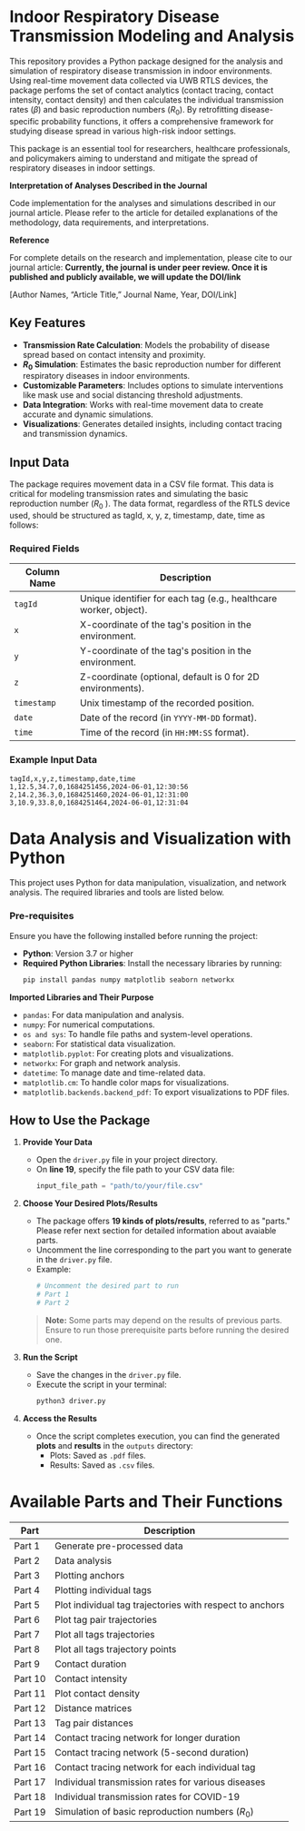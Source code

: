 # Indoor Respiratory Disease Transmission Modeling and Analysis

This repository provides a Python package designed for the analysis and simulation of respiratory disease transmission in indoor environments. Using real-time movement data collected via UWB RTLS devices, the package perfoms the set of contact analytics (contact tracing, contact intensity, contact density) and then calculates the individual transmission rates ($\beta$) and basic reproduction numbers ($R_0$). By retrofitting disease-specific probability functions, it offers a comprehensive framework for studying disease spread in various high-risk indoor settings. 

This package is an essential tool for researchers, healthcare professionals, and policymakers aiming to understand and mitigate the spread of respiratory diseases in indoor settings.

**Interpretation of Analyses Described in the Journal**

Code implementation for the analyses and simulations described in our journal article. Please refer to the article for detailed explanations of the methodology, data requirements, and interpretations.

**Reference**

For complete details on the research and implementation, please cite to our journal article: **Currently, the journal is under peer review. Once it is published and publicly available, we will update the DOI/link**

[Author Names, “Article Title,” Journal Name, Year, DOI/Link]

## Key Features

- **Transmission Rate Calculation**: Models the probability of disease spread based on contact intensity and proximity.
- **$R_0$  Simulation**: Estimates the basic reproduction number for different respiratory diseases in indoor environments.
- **Customizable Parameters**: Includes options to simulate interventions like mask use and social distancing threshold adjustments.
- **Data Integration**: Works with real-time movement data to create accurate and dynamic simulations.
- **Visualizations**: Generates detailed insights, including contact tracing and transmission dynamics.

## Input Data

The package requires movement data in a CSV file format. This data is critical for modeling transmission rates and simulating the basic reproduction number ($R_0$ ). The data format, regardless of the RTLS device used, should be structured as tagId, x, y, z, timestamp, date, time as follows:

### Required Fields
| Column Name     | Description                                                                 |
|------------------|-----------------------------------------------------------------------------|
| `tagId`          | Unique identifier for each tag (e.g., healthcare worker, object).         |
| `x`              | X-coordinate of the tag's position in the environment.                    |
| `y`              | Y-coordinate of the tag's position in the environment.                    |
| `z`              | Z-coordinate (optional, default is 0 for 2D environments).                |
| `timestamp`      | Unix timestamp of the recorded position.                                  |
| `date`           | Date of the record (in `YYYY-MM-DD` format).                              |
| `time`           | Time of the record (in `HH:MM:SS` format).                                |


### Example Input Data
```csv
tagId,x,y,z,timestamp,date,time
1,12.5,34.7,0,1684251456,2024-06-01,12:30:56
2,14.2,36.3,0,1684251460,2024-06-01,12:31:00
3,10.9,33.8,0,1684251464,2024-06-01,12:31:04
```

# Data Analysis and Visualization with Python

This project uses Python for data manipulation, visualization, and network analysis. The required libraries and tools are listed below.

### Pre-requisites

Ensure you have the following installed before running the project:

- **Python**: Version 3.7 or higher
- **Required Python Libraries**:
  Install the necessary libraries by running:
  ```bash
  pip install pandas numpy matplotlib seaborn networkx

**Imported Libraries and Their Purpose**
- `pandas`: For data manipulation and analysis.
- `numpy`: For numerical computations.
- `os and sys`: To handle file paths and system-level operations.
- `seaborn`: For statistical data visualization.
- `matplotlib.pyplot`: For creating plots and visualizations.
- `networkx`: For graph and network analysis.
- `datetime`: To manage date and time-related data.
- `matplotlib.cm`: To handle color maps for visualizations.
- `matplotlib.backends.backend_pdf`: To export visualizations to PDF files.

## How to Use the Package

1. **Provide Your Data**  
   - Open the `driver.py` file in your project directory.
   - On **line 19**, specify the file path to your CSV data file:
     ```python
     input_file_path = "path/to/your/file.csv"
     ```

2. **Choose Your Desired Plots/Results**  
   - The package offers **19 kinds of plots/results**, referred to as "parts." Please refer next section for detailed information about avaiable parts.
   - Uncomment the line corresponding to the part you want to generate in the `driver.py` file. 
   - Example:
     ```python
     # Uncomment the desired part to run
     # Part 1
     # Part 2
     ```

   > **Note:** Some parts may depend on the results of previous parts. Ensure to run those prerequisite parts before running the desired one.

3. **Run the Script**  
   - Save the changes in the `driver.py` file.
   - Execute the script in your terminal:
     ```bash
     python3 driver.py
     ```

4. **Access the Results**  
   - Once the script completes execution, you can find the generated **plots** and **results** in the `outputs` directory:
     - Plots: Saved as `.pdf` files.
     - Results: Saved as `.csv` files.

# Available Parts and Their Functions

| **Part** | **Description**                                                             |
|----------|-----------------------------------------------------------------------------|
| Part 1   | Generate pre-processed data                                                |
| Part 2   | Data analysis                                                              |
| Part 3   | Plotting anchors                                                           |
| Part 4   | Plotting individual tags                                                   |
| Part 5   | Plot individual tag trajectories with respect to anchors                   |
| Part 6   | Plot tag pair trajectories                                                 |
| Part 7   | Plot all tags trajectories                                                 |
| Part 8   | Plot all tags trajectory points                                            |
| Part 9   | Contact duration                                                           |
| Part 10  | Contact intensity                                                          |
| Part 11  | Plot contact density                                                       |
| Part 12  | Distance matrices                                                          |
| Part 13  | Tag pair distances                                                         |
| Part 14  | Contact tracing network for longer duration                                |
| Part 15  | Contact tracing network (5-second duration)                                |
| Part 16  | Contact tracing network for each individual tag                            |
| Part 17  | Individual transmission rates for various diseases                         |
| Part 18  | Individual transmission rates for COVID-19                                 |
| Part 19  | Simulation of basic reproduction numbers ($R_0$)
